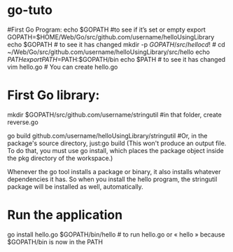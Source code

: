 # go-tuto

#First Go Program:
echo $GOPATH #to see if it’s set or empty
export GOPATH=$HOME/Web/Go/src/github.com/username/helloUsingLibrary
echo $GOPATH # to see it has changed
mkdir -p $GOPATH/src/hello
cd !$ # cd ~/Web/Go/src/github.com/username/helloUsingLibrary/src/hello
echo $PATH
export PATH=$PATH:$GOPATH/bin
echo $PATH # to see it has changed
vim hello.go # You can create hello.go

# First Go library:
mkdir $GOPATH/src/github.com/username/stringutil #in that folder, create reverse.go

go build github.com/username/helloUsingLibrary/stringutil #Or, in the package's source directory, just:go build (This won't produce an output file. To do that, you must use go install, which places the package object inside the pkg directory of the workspace.)

Whenever the go tool installs a package or binary, it also installs whatever dependencies it has. So when you install the hello program, the stringutil package will be installed as well, automatically.

# Run the application
go install hello.go
$GOPATH/bin/hello # to run hello.go or « hello » because $GOPATH/bin is now in the PATH
